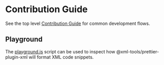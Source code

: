 # Contribution Guide

See the top level [Contribution Guide](../../CONTRIBUTING.md) for common development flows.

## Playground

The [playground.js](./scripts/playground.js) script can be used
to inspect how @xml-tools/prettier-plugin-xml will format XML code snippets.
